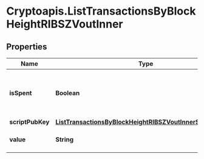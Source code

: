 # Cryptoapis.ListTransactionsByBlockHeightRIBSZVoutInner

## Properties

Name | Type | Description | Notes
------------ | ------------- | ------------- | -------------
**isSpent** | **Boolean** | Defines whether the transaction output has been spent or not. | 
**scriptPubKey** | [**ListTransactionsByBlockHeightRIBSZVoutInnerScriptPubKey**](ListTransactionsByBlockHeightRIBSZVoutInnerScriptPubKey.md) |  | 
**value** | **String** | Represents the specific amount. | 


